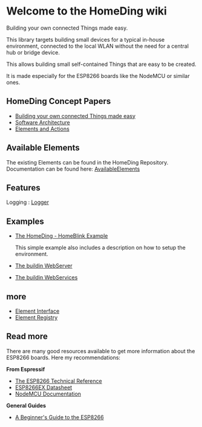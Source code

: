 # Welcome to the HomeDing wiki

Building your own connected Things made easy.

This library targets building small devices for a typical in-house environment, connected to the local WLAN without the need for a central hub or bridge device.

This allows building small self-contained Things that are easy to be created.

It is made especially for the ESP8266 boards like the NodeMCU or similar ones.

## HomeDing Concept Papers

- [Building your own connected Things made easy](HomeDingConceptPaper.01)
- [Software Architecture](HomeDingConceptPaper.02)
- [Elements and Actions](HomeDingConceptPaper.03)

## Available Elements

The existing Elements can be found in the HomeDing Repository.
Documentation can be found here: [AvailableElements](availableelements)

## Features

Logging : [Logger](logger)

## Examples

- [The HomeDing - HomeBlink Example](Example-HomeBlink)

  This simple example also includes a description on how to setup the environment.

- [The buildin WebServer](WebServer)
- [The buildin WebServices](WebServices)

## more

- [Element Interface](ElementInterface)
- [Element Registry](ElementRegistry)


## Read more

There are many good resources available to get more information about the ESP8266 boards. Here my recommendations:

**From Espressif**
* [The ESP8266 Technical Reference](https://www.espressif.com/sites/default/files/documentation/esp8266-technical_reference_en.pdf)
* [ESP8266EX Datasheet](https://www.espressif.com/sites/default/files/documentation/0a-esp8266ex_datasheet_en.pdf)
* [NodeMCU Documentation](https://nodemcu.readthedocs.io/en/master/)

**General Guides**
* [A Beginner's Guide to the ESP8266](https://tttapa.github.io/ESP8266/Chap01%20-%20ESP8266.html)
  


